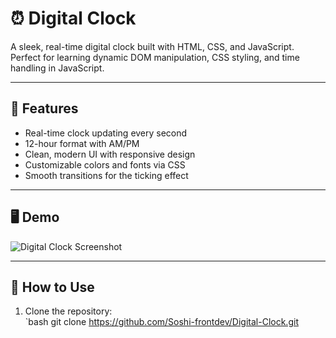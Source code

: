 # ⏰ Digital Clock

A sleek, real-time digital clock built with HTML, CSS, and JavaScript. Perfect for learning dynamic DOM manipulation, CSS styling, and time handling in JavaScript.  

---

## 🌟 Features

- Real-time clock updating every second  
- 12-hour format with AM/PM  
- Clean, modern UI with responsive design  
- Customizable colors and fonts via CSS  
- Smooth transitions for the ticking effect  

---

## 🖥️ Demo

![Digital Clock Screenshot](Pictures/digiclock.png)  

---

## 🚀 How to Use

1. Clone the repository:  
   `bash
   git clone https://github.com/Soshi-frontdev/Digital-Clock.git
